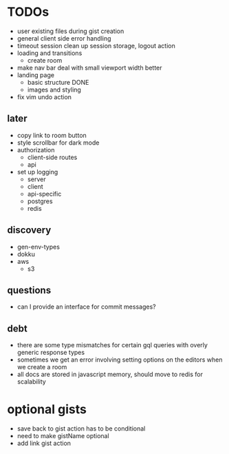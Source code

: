 # TODOs

- user existing files during gist creation
- general client side error handling
- timeout session clean up session storage, logout action
- loading and transitions
  - create room
- make nav bar deal with small viewport width better
- landing page
  - basic structure DONE
  - images and styling
- fix vim undo action

## later

- copy link to room button
- style scrollbar for dark mode
- authorization
  - client-side routes
  - api
- set up logging
  - server
  - client
  - api-specific
  - postgres
  - redis

## discovery

- gen-env-types
- dokku
- aws
  - s3

## questions

- can I provide an interface for commit messages?

## debt

- there are some type mismatches for certain gql queries with overly generic response types
- sometimes we get an error involving setting options on the editors when we create a room
- all docs are stored in javascript memory, should move to redis for scalability

# optional gists

- save back to gist action has to be conditional
- need to make gistName optional
- add link gist action
